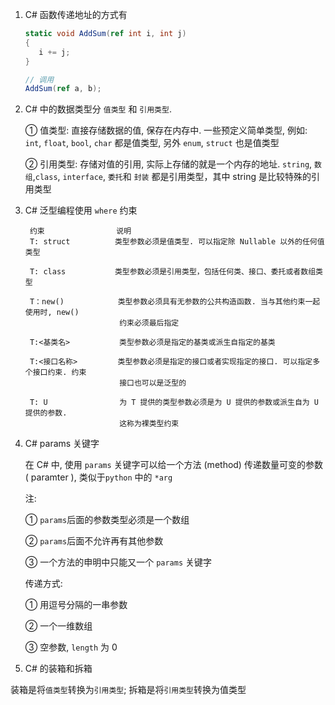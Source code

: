1. C#  函数传递地址的方式有
   
   ```C#
   static void AddSum(ref int i, int j)
   {
      i += j;
   }
   
   // 调用
   AddSum(ref a, b);
   ```

2. C# 中的数据类型分 `值类型` 和 `引用类型`.
   
   ① 值类型: 直接存储数据的值, 保存在内存中. 一些预定义简单类型,  例如: `int`, `float`, `bool`, `char` 都是值类型, 另外 `enum`, `struct` 也是值类型
   
   ② 引用类型: 存储对值的引用, 实际上存储的就是一个内存的地址. `string`, `数组`,`class`, `interface`, `委托`和 `封装` 都是引用类型，其中 string 是比较特殊的引用类型

3. C# 泛型编程使用 `where` 约束
   
   ```中文
    约束                说明
    T: struct          类型参数必须是值类型. 可以指定除 Nullable 以外的任何值类型
    
    T: class           类型参数必须是引用类型，包括任何类、接口、委托或者数组类型
    
    T：new()            类型参数必须具有无参数的公共构造函数. 当与其他约束一起使用时, new()
                        约束必须最后指定
    
    T:<基类名>           类型参数必须是指定的基类或派生自指定的基类
    
    T:<接口名称>         类型参数必须是指定的接口或者实现指定的接口. 可以指定多个接口约束. 约束
                        接口也可以是泛型的
    
    T: U                为 T 提供的类型参数必须是为 U 提供的参数或派生自为 U 提供的参数.
                        这称为裸类型约束
   ```

4. C# params 关键字
   
   在 C# 中, 使用 `params` 关键字可以给一个方法 (method) 传递数量可变的参数 ( paramter ), 类似于`python` 中的 `*arg`
   
   注:
   
   ① `params`后面的参数类型必须是一个数组
   
   ② `params`后面不允许再有其他参数
   
   ③ 一个方法的申明中只能又一个 `params` 关键字
   
   传递方式:
   
   ① 用逗号分隔的一串参数
   
   ② 一个一维数组
   
   ③ 空参数, `length` 为 0



5. C# 的装箱和拆箱

装箱是将`值类型`转换为`引用类型`; 拆箱是将`引用类型`转换为值类型


